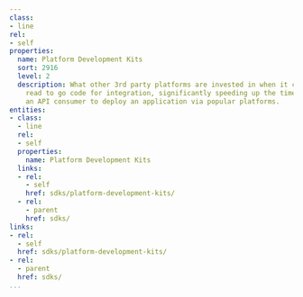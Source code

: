 ```yaml
---
class:
- line
rel:
- self
properties:
  name: Platform Development Kits
  sort: 2916
  level: 2
  description: What other 3rd party platforms are invested in when it comes to provide
    read to go code for integration, significantly speeding up the time it takes for
    an API consumer to deploy an application via popular platforms.
entities:
- class:
  - line
  rel:
  - self
  properties:
    name: Platform Development Kits
  links:
  - rel:
    - self
    href: sdks/platform-development-kits/
  - rel:
    - parent
    href: sdks/
links:
- rel:
  - self
  href: sdks/platform-development-kits/
- rel:
  - parent
  href: sdks/
...
```

